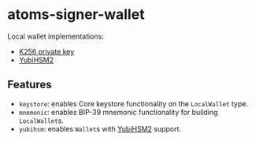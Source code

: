 # atoms-signer-wallet

Local wallet implementations:
- [K256 private key](./src/private_key.rs)
- [YubiHSM2](./src/yubi.rs)

## Features

- `keystore`: enables Core keystore functionality on the `LocalWallet` type.
- `mnemonic`: enables BIP-39 mnemonic functionality for building `LocalWallet`s.
- `yubihsm`: enables `Wallet`s with [YubiHSM2] support.

[YubiHSM2]: https://www.yubico.com/products/hardware-security-module/
